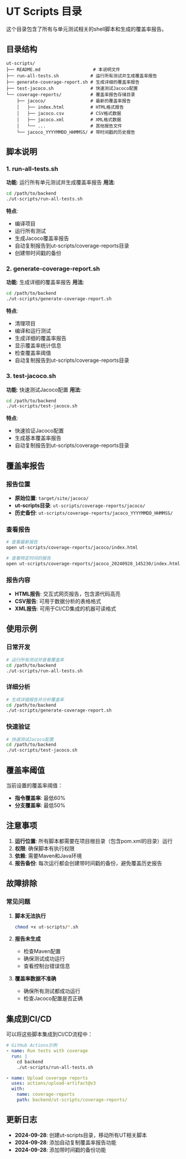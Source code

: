 # UT Scripts 目录

这个目录包含了所有与单元测试相关的shell脚本和生成的覆盖率报告。

## 目录结构

```
ut-scripts/
├── README.md                    # 本说明文件
├── run-all-tests.sh            # 运行所有测试并生成覆盖率报告
├── generate-coverage-report.sh # 生成详细的覆盖率报告
├── test-jacoco.sh              # 快速测试Jacoco配置
└── coverage-reports/           # 覆盖率报告存储目录
    ├── jacoco/                 # 最新的覆盖率报告
    │   ├── index.html          # HTML格式报告
    │   ├── jacoco.csv          # CSV格式数据
    │   ├── jacoco.xml          # XML格式数据
    │   └── ...                 # 其他报告文件
    └── jacoco_YYYYMMDD_HHMMSS/ # 带时间戳的历史报告
```

## 脚本说明

### 1. run-all-tests.sh
**功能**: 运行所有单元测试并生成覆盖率报告
**用法**: 
```bash
cd /path/to/backend
./ut-scripts/run-all-tests.sh
```

**特点**:
- 编译项目
- 运行所有测试
- 生成Jacoco覆盖率报告
- 自动复制报告到ut-scripts/coverage-reports目录
- 创建带时间戳的备份

### 2. generate-coverage-report.sh
**功能**: 生成详细的覆盖率报告
**用法**:
```bash
cd /path/to/backend
./ut-scripts/generate-coverage-report.sh
```

**特点**:
- 清理项目
- 编译和运行测试
- 生成详细的覆盖率报告
- 显示覆盖率统计信息
- 检查覆盖率阈值
- 自动复制报告到ut-scripts/coverage-reports目录

### 3. test-jacoco.sh
**功能**: 快速测试Jacoco配置
**用法**:
```bash
cd /path/to/backend
./ut-scripts/test-jacoco.sh
```

**特点**:
- 快速验证Jacoco配置
- 生成基本覆盖率报告
- 自动复制报告到ut-scripts/coverage-reports目录

## 覆盖率报告

### 报告位置
- **原始位置**: `target/site/jacoco/`
- **ut-scripts目录**: `ut-scripts/coverage-reports/jacoco/`
- **历史备份**: `ut-scripts/coverage-reports/jacoco_YYYYMMDD_HHMMSS/`

### 查看报告
```bash
# 查看最新报告
open ut-scripts/coverage-reports/jacoco/index.html

# 查看特定时间的报告
open ut-scripts/coverage-reports/jacoco_20240928_145230/index.html
```

### 报告内容
- **HTML报告**: 交互式网页报告，包含源代码高亮
- **CSV报告**: 可用于数据分析的表格格式
- **XML报告**: 可用于CI/CD集成的机器可读格式

## 使用示例

### 日常开发
```bash
# 运行所有测试并查看覆盖率
cd /path/to/backend
./ut-scripts/run-all-tests.sh
```

### 详细分析
```bash
# 生成详细报告并分析覆盖率
cd /path/to/backend
./ut-scripts/generate-coverage-report.sh
```

### 快速验证
```bash
# 快速测试Jacoco配置
cd /path/to/backend
./ut-scripts/test-jacoco.sh
```

## 覆盖率阈值

当前设置的覆盖率阈值：
- **指令覆盖率**: 最低60%
- **分支覆盖率**: 最低50%

## 注意事项

1. **运行位置**: 所有脚本都需要在项目根目录（包含pom.xml的目录）运行
2. **权限**: 确保脚本有执行权限
3. **依赖**: 需要Maven和Java环境
4. **报告备份**: 每次运行都会创建带时间戳的备份，避免覆盖历史报告

## 故障排除

### 常见问题

1. **脚本无法执行**
   ```bash
   chmod +x ut-scripts/*.sh
   ```

2. **报告未生成**
   - 检查Maven配置
   - 确保测试成功运行
   - 查看控制台错误信息

3. **覆盖率数据不准确**
   - 确保所有测试都成功运行
   - 检查Jacoco配置是否正确

## 集成到CI/CD

可以将这些脚本集成到CI/CD流程中：

```yaml
# GitHub Actions示例
- name: Run tests with coverage
  run: |
    cd backend
    ./ut-scripts/run-all-tests.sh

- name: Upload coverage reports
  uses: actions/upload-artifact@v3
  with:
    name: coverage-reports
    path: backend/ut-scripts/coverage-reports/
```

## 更新日志

- **2024-09-28**: 创建ut-scripts目录，移动所有UT相关脚本
- **2024-09-28**: 添加自动复制覆盖率报告功能
- **2024-09-28**: 添加带时间戳的备份功能
